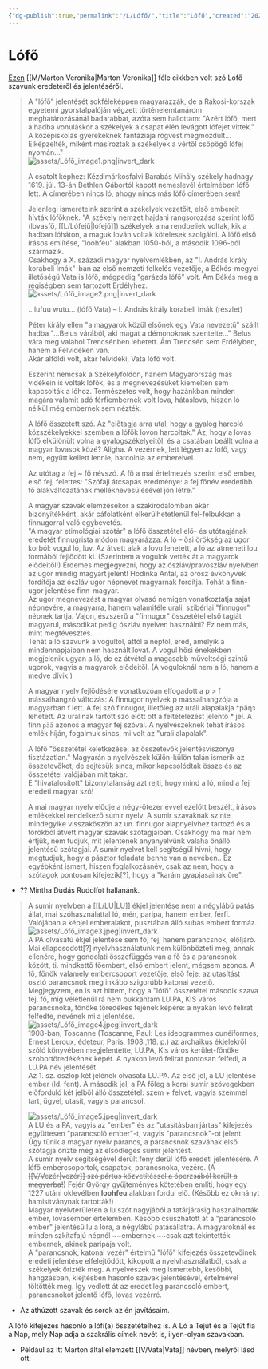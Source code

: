 ```yaml
---
{"dg-publish":true,"permalink":"/L/Lófő/","title":"Lófő","created":"2024-11-05T14:06","updated":"2025-07-26T21:38"}
---
```



# Lófő

[Ezen](https://web.archive.org/web/20240713094449/https://magyarmegmaradasert.hu/szerzok/k-n/marton-veronika/item/5920-z) [[M/Marton Veronika\|Marton Veronika]] féle cikkben volt szó Lófő szavunk eredetéről és jelentéséről.  

> A "lófő" jelentését sokféleképpen magyarázzák, de a Rákosi-korszak egyetemi gyorstalpalóján végzett történelemtanárom meghatározásánál badarabbat, azóta sem hallottam: "Azért lófő, mert a hadba vonuláskor a székelyek a csapat élén levágott lófejet vittek." A középiskolás gyerekeknek fantáziája rögvest megmozdult... Elképzelték, miként masíroztak a székelyek a vértől csöpögő lófej nyomán..."  
> ![assets/Lófő_image1.png|invert_dark](/img/user/L/assets/L%C3%B3f%C5%91_image1.png)  
>
> A csatolt képhez: Kézdimárkosfalvi Barabás Mihály székely hadnagy 1619. júl. 13-án Bethlen Gábortól kapott nemeslevél értelmében lófő lett. A címerében nincs ló, ahogy nincs más lófő címerében sem!
>
> Jelenlegi ismereteink szerint a székelyek vezetőit, első embereit hívták lófőknek. "A székely nemzet hajdani rangsorozása szerint lófő (lovasfő, [[L/Lófejű\|lófejű]]) székelyek ama rendbeliek voltak, kik a hadban lóháton, a maguk lován voltak kötelesek szolgálni. A lófő első írásos említése, "loohfeu" alakban 1050-ből, a második 1096-ból származik.  
> Csakhogy a X. századi magyar nyelvemlékben, az "I. András király korabeli Imák"-ban az első nemzeti felkelés vezetője, a Békés-megyei illetőségű Vata is lófő, mégpedig "garázda lófő" volt. Ám Békés még a régiségben sem tartozott Erdélyhez.  
> ![assets/Lófő_image2.png|invert_dark](/img/user/L/assets/L%C3%B3f%C5%91_image2.png)  
>
> ...lufuu wutu... (lófő Vata) – I. András király korabeli Imák (részlet)
>
> Péter király ellen "a magyarok közül elsőnek egy Vata nevezetű" szállt hadba "...Belus várából, aki magát a démonoknak szentelte..." Belus vára meg valahol Trencsénben lehetett. Ám Trencsén sem Erdélyben, hanem a Felvidéken van.  
> Akár alföldi volt, akár felvidéki, Vata lófő volt.  
>
> Eszerint nemcsak a Székelyföldön, hanem Magyarország más vidékein is voltak lófők, és a megnevezésüket kiemelten sem kapcsolták a lóhoz. Természetes volt, hogy hazánkban minden magára valamit adó férfiembernek volt lova, hátaslova, hiszen ló nélkül még embernek sem nézték.  
>
> A lófő összetett szó. Az "előtagja arra utal, hogy a gyalog harcoló közszékelyekkel szemben a lófők lovon harcoltak." Az, hogy a lovas lófő elkülönült volna a gyalogszékelyeitől, és a csatában beállt volna a magyar lovasok közé? Aligha. A vezérnek, lett légyen az lófő, vagy nem, együtt kellett lennie, harcolnia az embereivel.  
>
> Az utótag a fej ~ fő névszó. A fő a mai értelmezés szerint első ember, első fej, felettes: "Szófaji átcsapás eredménye: a fej főnév eredetibb fő alakváltozatának melléknevesülésével jön létre."  
>
> A magyar szavak elemzésekor a szakirodalomban akár bizonyítékként, akár cáfolatként elkerülhetetlenül fel-felbukkan a finnugorral való egybevetés.  
> "A magyar etimológiai szótár" a lófő összetétel elő- és utótagjának eredetét finnugrista módon magyarázza: A ló – ősi örökség az ugor korból: vogul ló, luv. Az átvett alak a lovu lehetett, a ló az átmeneti lou formából fejlődött ki. (Szerintem a vogulok vették át a magyarok elődeitől!) Érdemes megjegyezni, hogy az ószláv/pravoszláv nyelvben az ugor mindig magyart jelent! Hodinka Antal, az orosz évkönyvek fordítója az ószláv ugor népnevet magyarnak fordítja. Tehát a finn-ugor jelentése finn-magyar.  
> Az ugor megnevezést a magyar olvasó nemigen vonatkoztatja saját népnevére, a magyarra, hanem valamiféle urali, szibériai "finnugor" népnek tartja. Vajon, észszerű a "finnugor" összetétel első tagját magyarul, másodikat pedig ószláv nyelven használni? Ez nem más, mint megtévesztés.  
> Tehát a ló szavunk a vogultól, attól a néptől, ered, amelyik a mindennapjaiban nem használt lovat. A vogul hősi énekekben megjelenik ugyan a ló, de ez átvétel a magasabb műveltségi szintű ugorok, vagyis a magyarok elődeitől. (A voguloknál nem a ló, hanem a medve dívik.)  
>
> A magyar nyelv fejlődésére vonatkozóan elfogadott a p > f mássalhangzó változás: A finnugor nyelvek p mássalhangzója a magyarban f lett. A fej szó finnugor, illetőleg az uráli alapalakja \*päηз lehetett. Az uralinak tartott szó előtt ott a feltételezést jelentő * jel. A finn `pää` azonos a magyar fej szóval. A nyelvészeknek tehát írásos emlék híján, fogalmuk sincs, mi volt az "urali alapalak".  
>
> A lófő "összetétel keletkezése, az összetevők jelentésviszonya tisztázatlan." Magyarán a nyelvészek külön-külön talán ismerik az összetevőket, de sejtésük sincs, mikor kapcsolódtak össze és az összetétel valójában mit takar.  
> E "hivatalosított" bizonytalanság azt rejti, hogy mind a ló, mind a fej eredeti magyar szó!  
>
> A mai magyar nyelv elődje a négy-ötezer évvel ezelőtt beszélt, írásos emlékekkel rendelkező sumir nyelv. A sumir szavaknak szinte mindegyike visszaköszön az un. finnugor alapnyelvhez tartozó és a törökből átvett magyar szavak szótagjaiban. Csakhogy ma már nem értjük, nem tudjuk, mit jelentenek anyanyelvünk valaha önálló jelentésű szótagjai. A sumir nyelvet kell segítségül hívni, hogy megtudjuk, hogy a pásztor feladata benne van a nevében.. Ez egyébként ismert, hiszen foglalkozásnév, csak az nem, hogy a szótagok pontosan kifejezik\[?\], hogy a "karám gyapjasainak őre".
- ?? Mintha Dudás Rudolfot hallanánk.  
  
> A sumir nyelvben a [[L/LU\|LU]] ékjel jelentése nem a négylábú patás állat, mai szóhasználattal ló, mén, paripa, hanem ember, férfi. Valójában a képjel emberalakot, pusztában álló subás embert formáz.  
> ![assets/Lófő_image3.jpeg|invert_dark](/img/user/L/assets/L%C3%B3f%C5%91_image3.jpeg)  
> A PA olvasatú ékjel jelentése sem fő, fej, hanem parancsnok, elöljáró. Mai ellaposodott\[?\] nyelvhasználatunk nem különbözteti meg, annak ellenére, hogy gondolati összefüggés van a fő és a parancsnok között, ti. mindkettő főembert, első embert jelent, mégsem azonos. A fő, főnök valamely embercsoport vezetője, első feje, az utasítást osztó parancsnok meg inkább szigorúbb katonai vezető.  
> Megjegyzem, én is azt hittem, hogy a "lófő" összetétel második szava fej, fő, míg véletlenül rá nem bukkantam LU.PA, KIS város parancsnoka, főnöke töredékes fejének képére: a nyakán levő felirat felfedte, nevének mi a jelentése.  
> ![assets/Lófő_image4.jpeg|invert_dark](/img/user/L/assets/L%C3%B3f%C5%91_image4.jpeg)  
> 1908-ban, Toscanne (Toscanne, Paul: Les ideogrammes cunéiformes, Ernest Leroux, édeteur, Paris, 1908.,118. p.) az archaikus ékjelekről szóló könyvében megjelentette, LU.PA, Kis város kerület-főnöke szobortöredékének képét. A nyakon levő felirat pontosan felfedi, a LU.PA név jelentését.  
> Az 1. sz. oszlop két jelének olvasata LU.PA. Az első jel, a LU jelentése ember (ld. fent). A második jel, a PA főleg a korai sumir szövegekben előforduló két jelből álló összetétel: szem + felvet, vagyis szemmel tart, ügyel, utasít, vagyis parancsol.  
>
> ![assets/Lófő_image5.jpeg|invert_dark](/img/user/L/assets/L%C3%B3f%C5%91_image5.jpeg)  
> A LU és a PA, vagyis az "ember" és az "utasításban jártas" kifejezés együttesen "parancsoló ember"-t, vagyis "parancsnok"-ot jelent.  
> Úgy tűnik a magyar nyelv parancs, a parancsnok szavának első szótagja őrizte meg az elsődleges sumir jelentést.  
> A sumir nyelv segítségével derült fény derül lófő eredeti jelentésére. A lófő embercsoportok, csapatok, parancsnoka, vezére. (~~A [[V/Vezér\|vezér]] szó pártus közvetítéssel a óperzsából került a magyarba!~~) Fejér György gyűjteményes kötetében említi, hogy egy 1227 utáni oklevélben **loohfeu** alakban fordul elő. (Később ez okmányt hamisítványnak tartották!)  
> Magyar nyelvterületen a lu szót nagyjából a tatárjárásig használhatták ember, lovasember értelemben. Később csúszhatott át a "parancsoló ember" jelentésű lu a lóra, a négylábú patásállatra. A magyaroknál és minden szkítafajú népnél ~~embernek ~~csak azt tekintették embernek, akinek paripája volt.  
> A "parancsnok, katonai vezér" értelmű "lófő" kifejezés összetevőinek eredeti jelentése elfelejtődött, kikopott a nyelvhasználatból, csak a székelyek őrizték meg. A nyelvészek meg ismertebb, későbbi, hangzásban, kiejtésben hasonló szavak jelentésével, értelmével töltötték meg. Így vedlett át az eredetileg parancsoló embert, parancsnokot jelentő lófő, lovas vezérré.  
- Az áthúzott szavak és sorok az én javításaim.

A lófő kifejezés hasonló a lófi(a) összetételhez is. A Ló a Tejút és a Tejút fia a Nap, mely Nap adja a szakrális címek nevét is, ilyen-olyan szavakban.  
- Például az itt Marton által elemzett [[V/Vata\|Vata]] névben, melyről lásd ott.

